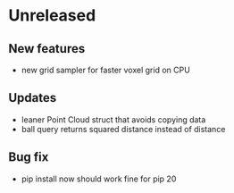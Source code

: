 # Unreleased

## New features
- new grid sampler for faster voxel grid on CPU

## Updates
- leaner Point Cloud struct that avoids copying data
- ball query returns squared distance instead of distance

## Bug fix
- pip install now should work fine for pip 20
